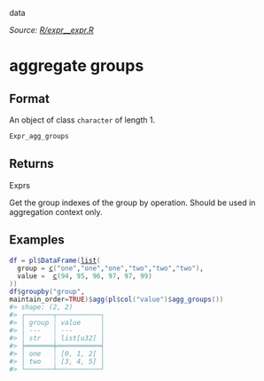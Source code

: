 data

*Source: [R/expr__expr.R](https://github.com/pola-rs/r-polars/tree/main/R/expr__expr.R)*

# aggregate groups

## Format

An object of class `character` of length 1.

```r
Expr_agg_groups
```

## Returns

Exprs

Get the group indexes of the group by operation. Should be used in aggregation context only.

## Examples

<pre class='r-example'><code><span class='r-in'><span><span class='va'>df</span> <span class='op'>=</span> <span class='va'>pl</span><span class='op'>$</span><span class='fu'>DataFrame</span><span class='op'>(</span><span class='fu'><a href='https://rdrr.io/r/base/list.html'>list</a></span><span class='op'>(</span></span></span>
<span class='r-in'><span>  group <span class='op'>=</span> <span class='fu'><a href='https://rdrr.io/r/base/c.html'>c</a></span><span class='op'>(</span><span class='st'>"one"</span>,<span class='st'>"one"</span>,<span class='st'>"one"</span>,<span class='st'>"two"</span>,<span class='st'>"two"</span>,<span class='st'>"two"</span><span class='op'>)</span>,</span></span>
<span class='r-in'><span>  value <span class='op'>=</span>  <span class='fu'><a href='https://rdrr.io/r/base/c.html'>c</a></span><span class='op'>(</span><span class='fl'>94</span>, <span class='fl'>95</span>, <span class='fl'>96</span>, <span class='fl'>97</span>, <span class='fl'>97</span>, <span class='fl'>99</span><span class='op'>)</span></span></span>
<span class='r-in'><span><span class='op'>)</span><span class='op'>)</span></span></span>
<span class='r-in'><span><span class='va'>df</span><span class='op'>$</span><span class='fu'>groupby</span><span class='op'>(</span><span class='st'>"group"</span>, maintain_order<span class='op'>=</span><span class='cn'>TRUE</span><span class='op'>)</span><span class='op'>$</span><span class='fu'>agg</span><span class='op'>(</span><span class='va'>pl</span><span class='op'>$</span><span class='fu'>col</span><span class='op'>(</span><span class='st'>"value"</span><span class='op'>)</span><span class='op'>$</span><span class='fu'>agg_groups</span><span class='op'>(</span><span class='op'>)</span><span class='op'>)</span></span></span>
<span class='r-out co'><span class='r-pr'>#&gt;</span> shape: (2, 2)</span>
<span class='r-out co'><span class='r-pr'>#&gt;</span> ┌───────┬───────────┐</span>
<span class='r-out co'><span class='r-pr'>#&gt;</span> │ group ┆ value     │</span>
<span class='r-out co'><span class='r-pr'>#&gt;</span> │ ---   ┆ ---       │</span>
<span class='r-out co'><span class='r-pr'>#&gt;</span> │ str   ┆ list[u32] │</span>
<span class='r-out co'><span class='r-pr'>#&gt;</span> ╞═══════╪═══════════╡</span>
<span class='r-out co'><span class='r-pr'>#&gt;</span> │ one   ┆ [0, 1, 2] │</span>
<span class='r-out co'><span class='r-pr'>#&gt;</span> │ two   ┆ [3, 4, 5] │</span>
<span class='r-out co'><span class='r-pr'>#&gt;</span> └───────┴───────────┘</span>
 </code></pre>